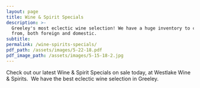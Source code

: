 ```yaml
---
layout: page
title: Wine & Spirit Specials
description: >-
  Greeley's most eclectic wine selection! We have a huge inventory to choose
  from, both foreign and domestic.
subtitle:
permalink: /wine-spirits-specials/
pdf_path: /assets/images/5-22-18.pdf
pdf_image_path: /assets/images/5-15-18-2.jpg
---
```


Check out our latest Wine & Spirit Specials on sale today, at Westlake Wine & Spirits.  We have the best eclectic wine selection in Greeley.